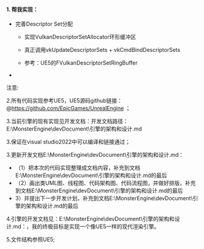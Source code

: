 



#### 1. 帮我实现：

- 完善Descriptor Set分配

  - 实现VulkanDescriptorSetAllocator环形缓冲区

  - 真正调用vkUpdateDescriptorSets + vkCmdBindDescriptorSets

  - 参考：UE5的FVulkanDescriptorSetRingBuffer

- 

  注意:


2.所有代码实现参考UE5，UE5源码github链接：@https://github.com/EpicGames/UnrealEngine ；

3.当前引擎的现有实现见开发文档：开发文档路径：E:\MonsterEngine\devDocument\引擎的架构和设计.md

3.保证在visual studio2022中可以编译和链接通过；

3.更新开发文档E:\MonsterEngine\devDocument\引擎的架构和设计.md：

-   （1）把本次的代码实现整理成文档内容，补充到文档E:\MonsterEngine\devDocument\引擎的架构和设计.md的最后
-    （2）画出类UML图、线程图、代码架构图、代码流程图，并做好排版，补充到文档E:\MonsterEngine\devDocument\引擎的架构和设计.md的最后
-   ​    3）并提出下一步开发计划，补充到文档E:\MonsterEngine\devDocument\引擎的架构和设计.md的最后

4.引擎的开发文档见：E:\MonsterEngine\devDocument\引擎的架构和设计.md：，我的终极目标是实现一个像UE5一样的现代渲染引擎。

5.文件结构参照UE5;